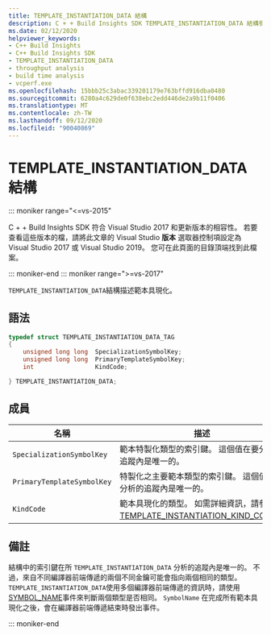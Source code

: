 ```yaml
---
title: TEMPLATE_INSTANTIATION_DATA 結構
description: C + + Build Insights SDK TEMPLATE_INSTANTIATION_DATA 結構參考。
ms.date: 02/12/2020
helpviewer_keywords:
- C++ Build Insights
- C++ Build Insights SDK
- TEMPLATE_INSTANTIATION_DATA
- throughput analysis
- build time analysis
- vcperf.exe
ms.openlocfilehash: 15bbb25c3abac339201179e763bffd916dba0480
ms.sourcegitcommit: 6280a4c629de0f638ebc2edd446de2a9b11f0406
ms.translationtype: MT
ms.contentlocale: zh-TW
ms.lasthandoff: 09/12/2020
ms.locfileid: "90040869"
---
```

# <a name="template_instantiation_data-structure"></a>TEMPLATE_INSTANTIATION_DATA 結構

::: moniker range="<=vs-2015"

C + + Build Insights SDK 符合 Visual Studio 2017 和更新版本的相容性。 若要查看這些版本的檔，請將此文章的 Visual Studio **版本** 選取器控制項設定為 Visual Studio 2017 或 Visual Studio 2019。 您可在此頁面的目錄頂端找到此檔案。

::: moniker-end
::: moniker range=">=vs-2017"

`TEMPLATE_INSTANTIATION_DATA`結構描述範本具現化。

## <a name="syntax"></a>語法

```cpp
typedef struct TEMPLATE_INSTANTIATION_DATA_TAG
{
    unsigned long long  SpecializationSymbolKey;
    unsigned long long  PrimaryTemplateSymbolKey;
    int                 KindCode;

} TEMPLATE_INSTANTIATION_DATA;
```

## <a name="members"></a>成員

| 名稱 | 描述 |
|--|--|
| `SpecializationSymbolKey` | 範本特製化類型的索引鍵。 這個值在要分析的追蹤內是唯一的。 |
| `PrimaryTemplateSymbolKey` | 特製化之主要範本類型的索引鍵。 這個值在要分析的追蹤內是唯一的。 |
| `KindCode` | 範本具現化的類型。 如需詳細資訊，請參閱 [TEMPLATE_INSTANTIATION_KIND_CODE](template-instantiation-kind-code-enum.md)。 |

## <a name="remarks"></a>備註

結構中的索引鍵在所 `TEMPLATE_INSTANTIATION_DATA` 分析的追蹤內是唯一的。 不過，來自不同編譯器前端傳遞的兩個不同金鑰可能會指向兩個相同的類型。 `TEMPLATE_INSTANTIATION_DATA`使用多個編譯器前端傳遞的資訊時，請使用[SYMBOL_NAME](../event-table.md#symbol-name)事件來判斷兩個類型是否相同。 `SymbolName` 在完成所有範本具現化之後，會在編譯器前端傳遞結束時發出事件。

::: moniker-end
